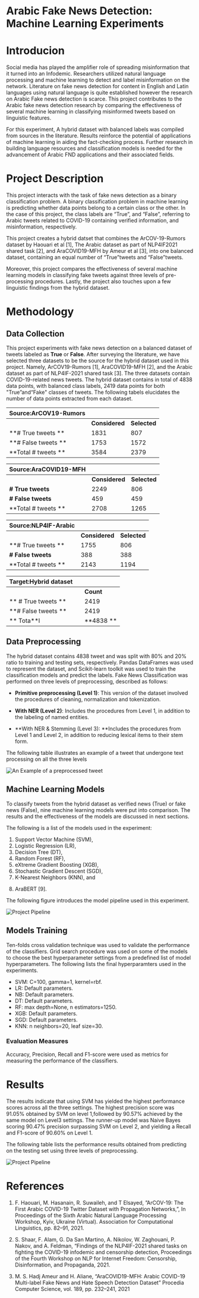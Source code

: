 # Arabic Fake News Detection: Machine Learning Experiments

# Introducion

Social media has played the amplifier role of spreading misinformation that it turned into an Infodemic. Researchers utilized natural language processing and machine learning to detect and label misinformation on the network. Literature on fake news detection for content in English and Latin languages
using natural language is quite established however the research on Arabic Fake news detection is scarce. This project contributes to the Arabic fake news detection research by comparing the effectiveness of several machine learning in classifying misinformed tweets based on linguistic features. 

For this experiment, A hybrid dataset with balanced labels was compiled from sources in the literature. Results reinforce the potential of applications
of machine learning in aiding the fact-checking process. Further research in building language resources and classification models is needed for the advancement of Arabic FND applications and
their associated fields.


# Project Description

This project interacts with the task of fake news detection as a binary classification problem. A binary classification problem in machine learning is predicting whether data points belong to a certain class or the other. In the case of this project, the class labels are “True”, and “False”, referring to Arabic tweets related to COVID-19 containing verified information, and misinformation, respectively. 

This project creates a hybrid datset that combines the ArCOV-19-Rumors dataset by Haouari et al [1], The Arabic dataset as part of NLP4IF2021 shared task [2], and AraCOVID19-MFH by Ameur et al [3], into one balanced dataset, containing an equal number of “True”tweets and “False”tweets.

Moreover, this project compares the effectiveness of several machine learning models in classifying fake tweets against three levels of pre-processing procedures. Lastly, the project also touches upon a few linguistic findings
from the hybrid dataset. 


# Methodology

## Data Collection

This project experiments with fake news detection on a balanced dataset of tweets labeled as **True** or **False**. After surveying the literature, we have selected three datasets to be the source for the hybrid dataset used in this project. Namely, ArCOV19-Rumors [1], AraCOVID19-MFH [2], and the Arabic dataset as part of NLP4IF-2021 shared task [3]. The three datasets contain COVID-19-related news tweets. The hybrid dataset contains in total of 4838 data points, with balanced class labels, 2419 data points for both "True”and“Fake" classes of tweets. The following tabels elucidates the number of data points extracted from each dataset.

| Source:ArCOV19-Rumors |            |          |
|-----------------------|------------|----------|
|                       |**Considered**| **Selected** |
| **# True tweets  **       | 1831       | 807      |
| **# False tweets   **     | 1753       | 1572     |
| **Total # tweets **       | 3584       | 2379     |

| Source:AraCOVID19-MFH |            |          |
|-----------------------|------------|----------|
|                       | **Considered** | **Selected** |
| **# True tweets**         | 2249       | 806      |
| **# False tweets**        | 459        | 459      |
| **Total # tweets  **      | 2708       | 1265     |

| Source:NLP4IF-Arabic  |            |          |
|-----------------------|------------|----------|
|                       | **Considered** | **Selected** |
| **# True tweets    **     | 1755       | 806      |
| **# False tweets**        | 388        | 388      |
| **Total # tweets  **      | 2143       | 1194     |

| Target:Hybrid dataset |            |      |
|-----------------------|------------|----------|
|                       |            | **Count**    |
|** # True tweets  **       |            | 2419     |
| **# False tweets **       |            | 2419     |
|                ** Tota**l |            | **4838   **  |


## Data Preprocessing

The hybrid dataset contains 4838 tweet and was split with 80% and 20% ratio to training and testing sets, respectively. Pandas DataFrames was used to represent the dataset, and Scikit-learn toolkit was used to train the classification models and predict the labels. Fake News Classification was
performed on three levels of preprocessing, described as
follows:
- **Primitive preprocessing (Level 1)**: This version of the dataset involved the procedures of cleaning, normalization and tokenization.

- **With NER (Level 2)**: Includes the procedures from Level 1, in addition to the labeling of named entities.

- **With NER & Stemming (Level 3): **Includes the procedures from Level 1 and Level 2, in addition to reducing lexical items to their stem form.

The following table illustrates an example of a tweet that undergone
text processing on all the three levels

![An Example of a preprocessed tweet](images/Preprocessed_Tweet_Example.png)


## Machine Learning Models
To classify tweets from the hybrid dataset as verified news (True) or fake news (False), nine machine learning models were put into comparison. The results and the effectiveness of the models are discussed in next sections.

The following is a list of the models used in the experiment:
1. Support Vector Machine (SVM),
2. Logistic Regression (LR),
3. Decision Tree (DT),
4. Random Forest (RF),
5. eXtreme Gradient Boosting (XGB),
6. Stochastic Gradient Descent (SGD),
7. K-Nearest Neighbors (KNN), and
8) AraBERT [9].

The following figure introduces the model pipeline used in this experiment.

![Project Pipeline](images/Project_pipline.png)


## Models Training

Ten-folds cross validation technique was used to validate the performance of the classifiers. Grid search procedure was used on some of the models to choose the best hyperparameter settings from a predefined list of model hyperparameters. The following lists the final hyperparamters used in the experiments.
- SVM: C=100, gamma=1, kernel=rbf.
- LR: Default parameters.
- NB: Default parameters.
- DT: Default parameters.
- RF: max depth=None, n estimators=1250.
- XGB: Default parameters.
- SGD: Default parameters.
- KNN: n neighbors=20, leaf size=30.

### Evaluation Measures

Accuracy, Precision, Recall and F1-score were used as metrics for measuring the performance of the classifiers.

# Results

The results indicate that using SVM has yielded the highest performance scores across all the three settings. The highest precision score was 91.05% obtained by SVM on level 1,followed by 90.57% achieved by the same model on Level3 settings. The runner-up model was Naive Bayes scoring 90.47% precision surpassing SVM on Level 2, and yielding a Recall and F1-score of 90.60% on Level 1. 

The following table lists the performance results obtained from predicting on the testing set using three levels of preprocessing.

![Project Pipeline](images/Results_Table.png)

# References

1. F. Haouari, M. Hasanain, R. Suwaileh, and T Elsayed, ”ArCOV-19: The First Arabic COVID-19 Twitter Dataset with Propagation Networks,”, In Proceedings of the Sixth Arabic Natural Language Processing Workshop, Kyiv, Ukraine (Virtual). Association for Computational Linguistics, pp. 82–91, 2021.

2. S. Shaar, F. Alam, G. Da San Martino, A. Nikolov, W. Zaghouani, P. Nakov, and A. Feldman, “Findings of the NLP4IF-2021 shared tasks on fighting the COVID-19 infodemic and censorship detection, Proceedings of the Fourth Workshop on NLP for Internet Freedom: Censorship, Disinformation, and Propaganda, 2021.

3. M. S. Hadj Ameur and H. Aliane, “AraCOVID19-MFH: Arabic COVID-19 Multi-label Fake News and Hate Speech Detection Dataset” Procedia Computer Science, vol. 189, pp. 232–241, 2021
